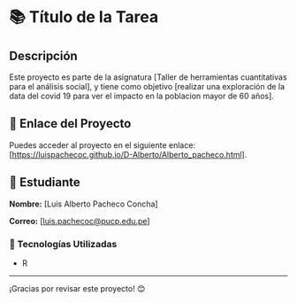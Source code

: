 # 📚 Título de la Tarea

## Descripción
Este proyecto es parte de la asignatura [Taller de herramientas cuantitativas para el análisis social], y tiene como objetivo [realizar una exploración de la data del covid 19 para ver el impacto en la poblacion mayor de 60 años].

## 📌 Enlace del Proyecto
Puedes acceder al proyecto en el siguiente enlace: [https://luispachecoc.github.io/D-Alberto/Alberto_pacheco.html].

## 👤 Estudiante
**Nombre:** [Luis Alberto Pacheco Concha] 

**Correo:** [luis.pachecoc@pucp.edu.pe]

### 🚀 Tecnologías Utilizadas
- R
---

¡Gracias por revisar este proyecto! 😊
